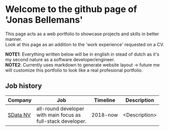 
# Welcome to the github page of 'Jonas Bellemans'
This page acts as a web portfolio to showcase projects and skills in better manner. <br/>
Look at this page as an addition to the 'work experience' requested on a CV.

**NOTE1**: Everything written below will be in english in stead of dutch as it's my second nature as a software developer/engineer. <br/>
**NOTE2**: Currently uses markdown to generate website layout -> future me will customize this portfolio to look like a real profesional portfolio. <br/>

## Job history

| Company | Job | Timeline | Description |
| ------- | --- | -------- | ----------- |
| [SData NV](https://www.s-data.be/) | all-round developer <br/> with main focus  as <br/>full-stack developer. | 2018-now | &lt;Description&gt; |

